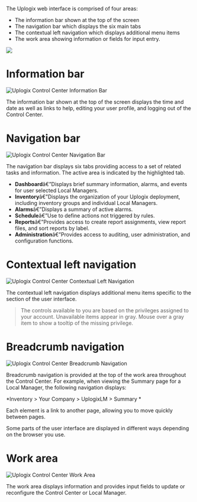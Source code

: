 <!-- 5.4 -->
The Uplogix web interface is comprised of four areas:

 * The information bar shown at the top of the screen
 * The navigation bar which displays the six main tabs
 * The contextual left navigation which displays additional menu items
 * The work area showing information or fields for input entry.
  
![](http://uplogix.com/support/docs/img/5.4/uplogix-control-center-administration-server-settings.png)
 
# Information bar

![Uplogix Control Center Information Bar](http://uplogix.com/support/docs/img/5.4/uplogix-control-center-information-bar.png)

The information bar shown at the top of the screen displays the time and date as well as links to help, editing your user profile, and logging out of the Control Center.

# Navigation bar

![Uplogix Control Center Navigation Bar](http://uplogix.com/support/docs/img/5.4/uplogix-control-center-navigation-bar.png)

The navigation bar displays six tabs providing access to a set of related tasks and information.  The active area is indicated by the highlighted tab.

 - **Dashboard**â€”Displays brief summary information, alarms, and events for user selected Local Managers.
 - **Inventory**â€”Displays the organization of your Uplogix deployment, including inventory groups and individual Local Managers.
 - **Alarms**â€”Displays a summary of active alarms. 
 - **Schedule**â€”Use to define actions not triggered by rules. 
 - **Reports**â€”Provides access to create report assignments, view report files, and sort reports by label. 
 - **Administration**â€”Provides access to auditing, user administration, and configuration functions. 
 
# Contextual left navigation

![Uplogix Control Center Contextual Left Navigation](http://uplogix.com/support/docs/img/5.4/uplogix-control-center-contextual-left-navigation.png)

The contextual left navigation displays additional menu items specific to the section of the user interface.

>The controls available to you are based on the privileges assigned to your account. Unavailable items appear in gray.  Mouse over a gray item to show a tooltip of the missing privilege.

# Breadcrumb navigation

![Uplogix Control Center Breadcrumb Navigation](http://uplogix.com/support/docs/img/5.4/uplogix-control-center-breadcrumbs.png)

Breadcrumb navigation is provided at the top of the work area throughout the Control Center. For example, when viewing the Summary page for a Local Manager, the following navigation displays:

*Inventory > Your Company > UplogixLM > Summary *

Each element is a link to another page, allowing you to move quickly between pages.

Some parts of the user interface are displayed in different ways depending on the browser you use.

# Work area

![Uplogix Control Center Work Area](http://uplogix.com/support/docs/img/5.4/uplogix-control-center-work-area.png)

The work area displays information and provides input fields to update or reconfigure the Control Center or Local Manager.